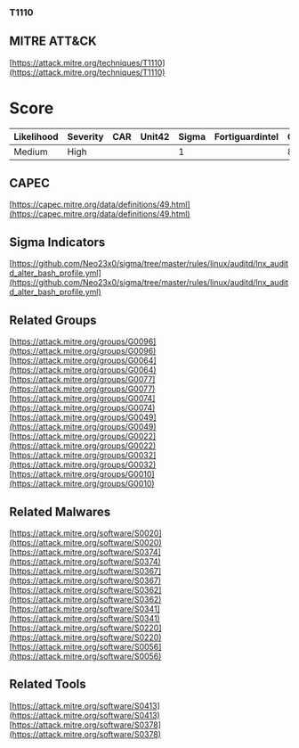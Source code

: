 
### T1110
## MITRE ATT&CK
[https://attack.mitre.org/techniques/T1110](https://attack.mitre.org/techniques/T1110)

# Score

| Likelihood | Severity | CAR | Unit42 | Sigma | Fortiguardintel | Groups | Malwares | Tools |
| ---------- | -------- | --- | ------ | ----- | --------------- | ---  | --- | --- |
| Medium | High |   |   | 1 |   | 8 | 7 | 2 |



## CAPEC

[https://capec.mitre.org/data/definitions/49.html](https://capec.mitre.org/data/definitions/49.html)
[]()


## Sigma Indicators

[https://github.com/Neo23x0/sigma/tree/master/rules/linux/auditd/lnx_auditd_alter_bash_profile.yml](https://github.com/Neo23x0/sigma/tree/master/rules/linux/auditd/lnx_auditd_alter_bash_profile.yml)
[]()


## Related Groups

[https://attack.mitre.org/groups/G0096](https://attack.mitre.org/groups/G0096)
[https://attack.mitre.org/groups/G0064](https://attack.mitre.org/groups/G0064)
[https://attack.mitre.org/groups/G0077](https://attack.mitre.org/groups/G0077)
[https://attack.mitre.org/groups/G0074](https://attack.mitre.org/groups/G0074)
[https://attack.mitre.org/groups/G0049](https://attack.mitre.org/groups/G0049)
[https://attack.mitre.org/groups/G0022](https://attack.mitre.org/groups/G0022)
[https://attack.mitre.org/groups/G0032](https://attack.mitre.org/groups/G0032)
[https://attack.mitre.org/groups/G0010](https://attack.mitre.org/groups/G0010)
[]()


## Related Malwares

[https://attack.mitre.org/software/S0020](https://attack.mitre.org/software/S0020)
[https://attack.mitre.org/software/S0374](https://attack.mitre.org/software/S0374)
[https://attack.mitre.org/software/S0367](https://attack.mitre.org/software/S0367)
[https://attack.mitre.org/software/S0362](https://attack.mitre.org/software/S0362)
[https://attack.mitre.org/software/S0341](https://attack.mitre.org/software/S0341)
[https://attack.mitre.org/software/S0220](https://attack.mitre.org/software/S0220)
[https://attack.mitre.org/software/S0056](https://attack.mitre.org/software/S0056)
[]()


## Related Tools

[https://attack.mitre.org/software/S0413](https://attack.mitre.org/software/S0413)
[https://attack.mitre.org/software/S0378](https://attack.mitre.org/software/S0378)
[]()
